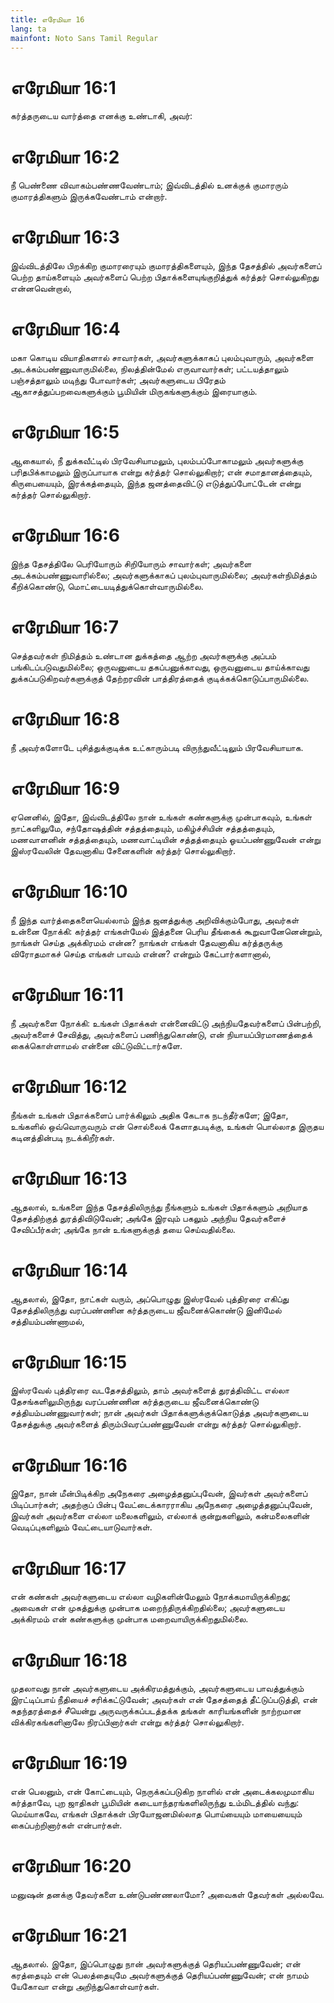 ```yaml
---
title: எரேமியா 16
lang: ta
mainfont: Noto Sans Tamil Regular
---
```


# எரேமியா 16:1

கர்த்தருடைய வார்த்தை எனக்கு உண்டாகி, அவர்:

# எரேமியா 16:2

நீ பெண்ணை விவாகம்பண்ணவேண்டாம்; இவ்விடத்தில் உனக்குக் குமாரரும் குமாரத்திகளும் இருக்கவேண்டாம் என்றார்.

# எரேமியா 16:3

இவ்விடத்திலே பிறக்கிற குமாரரையும் குமாரத்திகளையும், இந்த தேசத்தில் அவர்களைப் பெற்ற தாய்களையும் அவர்களைப் பெற்ற பிதாக்களையுங்குறித்துக் கர்த்தர் சொல்லுகிறது என்னவென்றால்,

# எரேமியா 16:4

மகா கொடிய வியாதிகளால் சாவார்கள், அவர்களுக்காகப் புலம்புவாரும், அவர்களை அடக்கம்பண்ணுவாருமில்லை, நிலத்தின்மேல் எருவாவார்கள்; பட்டயத்தாலும் பஞ்சத்தாலும் மடிந்து போவார்கள்; அவர்களுடைய பிரேதம் ஆகாசத்துப்பறவைகளுக்கும் பூமியின் மிருகங்களுக்கும் இரையாகும்.

# எரேமியா 16:5

ஆகையால், நீ துக்கவீட்டில் பிரவேசியாமலும், புலம்பப்போகாமலும் அவர்களுக்கு பரிதபிக்காமலும் இருப்பாயாக என்று கர்த்தர் சொல்லுகிறார்; என் சமாதானத்தையும், கிருபையையும், இரக்கத்தையும், இந்த ஜனத்தைவிட்டு எடுத்துப்போட்டேன் என்று கர்த்தர் சொல்லுகிறார்.

# எரேமியா 16:6

இந்த தேசத்திலே பெரியோரும் சிறியோரும் சாவார்கள்; அவர்களை அடக்கம்பண்ணுவாரில்லை; அவர்களுக்காகப் புலம்புவாருமில்லை; அவர்கள்நிமித்தம் கீறிக்கொண்டு, மொட்டையடித்துக்கொள்வாருமில்லை.

# எரேமியா 16:7

செத்தவர்கள் நிமித்தம் உண்டான துக்கத்தை ஆற்ற அவர்களுக்கு அப்பம் பங்கிடப்படுவதுமில்லை; ஒருவனுடைய தகப்பனுக்காவது, ஒருவனுடைய தாய்க்காவது துக்கப்படுகிறவர்களுக்குத் தேற்றரவின் பாத்திரத்தைக் குடிக்கக்கொடுப்பாருமில்லை.

# எரேமியா 16:8

நீ அவர்களோடே புசித்துக்குடிக்க உட்காரும்படி விருந்துவீட்டிலும் பிரவேசியாயாக.

# எரேமியா 16:9

ஏனெனில், இதோ, இவ்விடத்திலே நான் உங்கள் கண்களுக்கு முன்பாகவும், உங்கள் நாட்களிலுமே, சந்தோஷத்தின் சத்தத்தையும், மகிழ்ச்சியின் சத்தத்தையும், மணவாளனின் சத்தத்தையும், மணவாட்டியின் சத்தத்தையும் ஓயப்பண்ணுவேன் என்று இஸ்ரவேலின் தேவனாகிய சேனைகளின் கர்த்தர் சொல்லுகிறார்.

# எரேமியா 16:10

நீ இந்த வார்த்தைகளையெல்லாம் இந்த ஜனத்துக்கு அறிவிக்கும்போது, அவர்கள் உன்னை நோக்கி: கர்த்தர் எங்கள்மேல் இத்தனை பெரிய தீங்கைக் கூறுவானேனென்றும், நாங்கள் செய்த அக்கிரமம் என்ன? நாங்கள் எங்கள் தேவனாகிய கர்த்தருக்கு விரோதமாகச் செய்த எங்கள் பாவம் என்ன? என்றும் கேட்பார்களானால்,

# எரேமியா 16:11

நீ அவர்களை நோக்கி: உங்கள் பிதாக்கள் என்னைவிட்டு அந்நியதேவர்களைப் பின்பற்றி, அவர்களைச் சேவித்து, அவர்களைப் பணிந்துகொண்டு, என் நியாயப்பிரமாணத்தைக் கைக்கொள்ளாமல் என்னை விட்டுவிட்டார்களே.

# எரேமியா 16:12

நீங்கள் உங்கள் பிதாக்களைப் பார்க்கிலும் அதிக கேடாக நடந்தீர்களே; இதோ, உங்களில் ஒவ்வொருவரும் என் சொல்லைக் கேளாதபடிக்கு, உங்கள் பொல்லாத இருதய கடினத்தின்படி நடக்கிறீர்கள்.

# எரேமியா 16:13

ஆதலால், உங்களை இந்த தேசத்திலிருந்து நீங்களும் உங்கள் பிதாக்களும் அறியாத தேசத்திற்குத் துரத்திவிடுவேன்; அங்கே இரவும் பகலும் அந்நிய தேவர்களைச் சேவிப்பீர்கள்; அங்கே நான் உங்களுக்குத் தயை செய்வதில்லை.

# எரேமியா 16:14

ஆதலால், இதோ, நாட்கள் வரும், அப்பொழுது இஸ்ரவேல் புத்திரரை எகிப்து தேசத்திலிருந்து வரப்பண்ணின கர்த்தருடைய ஜீவனைக்கொண்டு இனிமேல் சத்தியம்பண்ணாமல்,

# எரேமியா 16:15

இஸ்ரவேல் புத்திரரை வடதேசத்திலும், தாம் அவர்களைத் துரத்திவிட்ட எல்லா தேசங்களிலுமிருந்து வரப்பண்ணின கர்த்தருடைய ஜீவனைக்கொண்டு சத்தியம்பண்ணுவார்கள்; நான் அவர்கள் பிதாக்களுக்குக்கொடுத்த அவர்களுடைய தேசத்துக்கு அவர்களைத் திரும்பிவரப்பண்ணுவேன் என்று கர்த்தர் சொல்லுகிறார்.

# எரேமியா 16:16

இதோ, நான் மீன்பிடிக்கிற அநேகரை அழைத்தனுப்புவேன், இவர்கள் அவர்களைப் பிடிப்பார்கள்; அதற்குப் பின்பு வேட்டைக்காரராகிய அநேகரை அழைத்தனுப்புவேன், இவர்கள் அவர்களை எல்லா மலைகளிலும், எல்லாக் குன்றுகளிலும், கன்மலைகளின் வெடிப்புகளிலும் வேட்டையாடுவார்கள்.

# எரேமியா 16:17

என் கண்கள் அவர்களுடைய எல்லா வழிகளின்மேலும் நோக்கமாயிருக்கிறது; அவைகள் என் முகத்துக்கு முன்பாக மறைந்திருக்கிறதில்லை; அவர்களுடைய அக்கிரமம் என் கண்களுக்கு முன்பாக மறைவாயிருக்கிறதுமில்லை.

# எரேமியா 16:18

முதலாவது நான் அவர்களுடைய அக்கிரமத்துக்கும், அவர்களுடைய பாவத்துக்கும் இரட்டிப்பாய் நீதியைச் சரிக்கட்டுவேன்; அவர்கள் என் தேசத்தைத் தீட்டுப்படுத்தி, என் சுதந்தரத்தைச் சீயென்று அருவருக்கப்படத்தக்க தங்கள் காரியங்களின் நாற்றமான விக்கிரகங்களினாலே நிரப்பினார்கள் என்று கர்த்தர் சொல்லுகிறார்.

# எரேமியா 16:19

என் பெலனும், என் கோட்டையும், நெருக்கப்படுகிற நாளில் என் அடைக்கலமுமாகிய கர்த்தாவே, புற ஜாதிகள் பூமியின் கடையாந்தரங்களிலிருந்து உம்மிடத்தில் வந்து: மெய்யாகவே, எங்கள் பிதாக்கள் பிரயோஜனமில்லாத பொய்யையும் மாயையையும் கைப்பற்றினார்கள் என்பார்கள்.

# எரேமியா 16:20

மனுஷன் தனக்கு தேவர்களை உண்டுபண்ணலாமோ? அவைகள் தேவர்கள் அல்லவே.

# எரேமியா 16:21

ஆதலால். இதோ, இப்பொழுது நான் அவர்களுக்குத் தெரியப்பண்ணுவேன்; என் கரத்தையும் என் பெலத்தையுமே அவர்களுக்குத் தெரியப்பண்ணுவேன்; என் நாமம் யேகோவா என்று அறிந்துகொள்வார்கள்.

